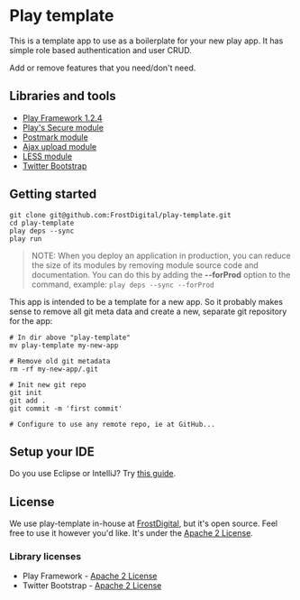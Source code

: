Play template
=============

This is a template app to use as a boilerplate for your new play app. It has simple role based authentication and user CRUD.

Add or remove features that you need/don't need.

Libraries and tools
-------------------

* [Play Framework 1.2.4](http://www.playframework.org/)
* [Play's Secure module](http://www.playframework.org/documentation/1.2.3/secure)
* [Postmark module](https://github.com/FrostDigital/play-postmark)
* [Ajax upload module](https://github.com/FrostDigital/play-ajaxupload)
* [LESS module](http://www.playframework.org/modules/less-0.3.compatibility/home)
* [Twitter Bootstrap](http://twitter.github.com/bootstrap/)


Getting started
---------------

    git clone git@github.com:FrostDigital/play-template.git
    cd play-template
    play deps --sync 
    play run

> NOTE: When you deploy an application in production, you can reduce the size of its modules by removing module source code and documentation. You can do this by adding the **--forProd** option to the command, example: `play deps --sync --forProd`

This app is intended to be a template for a new app. So it probably makes sense to remove all git meta data and create a new, separate git repository for the app:

    # In dir above "play-template"
    mv play-template my-new-app
    
    # Remove old git metadata
    rm -rf my-new-app/.git
	
	# Init new git repo
    git init
    git add .
    git commit -m 'first commit'
    
    # Configure to use any remote repo, ie at GitHub...


Setup your IDE
--------------

Do you use Eclipse or IntelliJ? Try [this guide](http://www.playframework.org/documentation/1.2.3/ide).

License
-------

We use play-template in-house at [FrostDigital](http://frostdigital.se), but it's open source. Feel free to use it however you'd like. It's under the [Apache 2 License](http://en.wikipedia.org/wiki/Apache_2_License).

### Library licenses

* Play Framework - [Apache 2 License](http://en.wikipedia.org/wiki/Apache_2_License)
* Twitter Bootstrap - [Apache 2 License](http://en.wikipedia.org/wiki/Apache_2_License)
